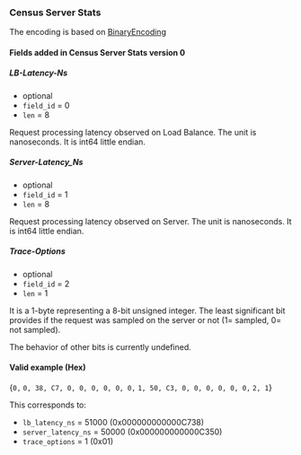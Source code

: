 ### Census Server Stats

The encoding is based on [BinaryEncoding](BinaryEncoding.md)

#### Fields added in Census Server Stats version 0

##### LB-Latency-Ns

* optional
* `field_id` = 0
* `len` = 8

Request processing latency observed on Load Balance. The unit is nanoseconds.
It is int64 little endian.

##### Server-Latency_Ns

* optional
* `field_id` = 1
* `len` = 8

Request processing latency observed on Server. The unit is nanoseconds.
It is int64 little endian.

##### Trace-Options

* optional
* `field_id` = 2
* `len` = 1

It is a 1-byte representing a 8-bit unsigned integer. The least significant
bit provides if the request was sampled on the server or not (1= sampled,
0= not sampled).

The behavior of other bits is currently undefined.

#### Valid example (Hex)
{`0,`
  `0, 38, C7, 0, 0, 0, 0, 0, 0,`
  `1, 50, C3, 0, 0, 0, 0, 0, 0,`
  `2, 1`}

This corresponds to:
* `lb_latency_ns` = 51000 (0x000000000000C738)
* `server_latency_ns` = 50000 (0x000000000000C350)
* `trace_options` = 1 (0x01)

